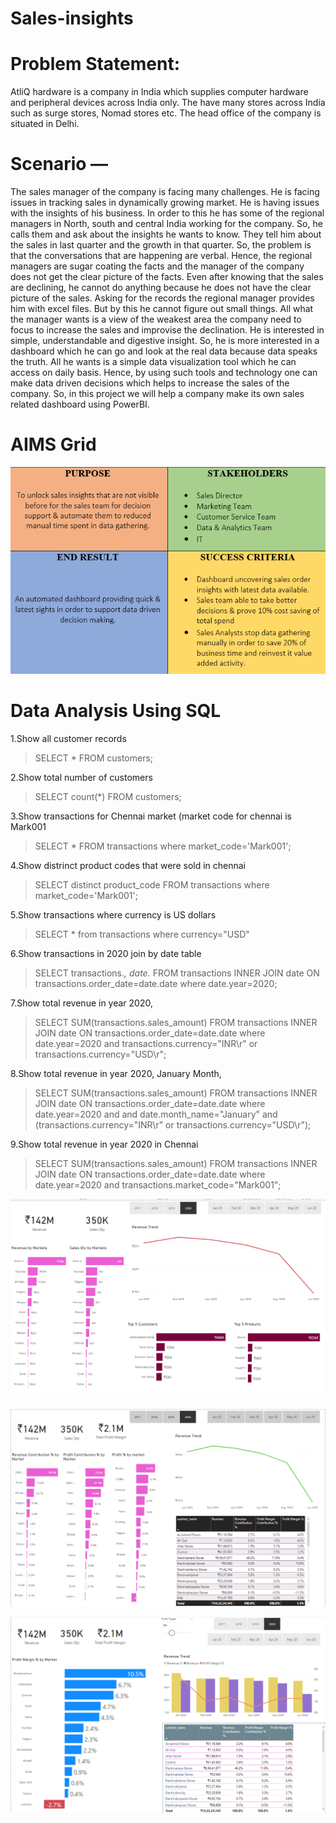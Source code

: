 # Sales-insights
# Problem Statement:
AtliQ hardware is a company in India which supplies computer hardware and peripheral devices across India only. The have many stores across India such as surge stores, Nomad stores etc. The head office of the company is situated in Delhi.
# Scenario —
The sales manager of the company is facing many challenges. He is facing issues in tracking sales in dynamically growing market. He is having issues with the insights of his business.
In order to this he has some of the regional managers in North, south and central India working for the company. So, he calls them and ask about the insights he wants to know. They tell him about the sales in last quarter and the growth in that quarter.
So, the problem is that the conversations that are happening are verbal. Hence, the regional managers are sugar coating the facts and the manager of the company does not get the clear picture of the facts. Even after knowing that the sales are declining, he cannot do anything because he does not have the clear picture of the sales. Asking for the records the regional manager provides him with excel files. But by this he cannot figure out small things.
All what the manager wants is a view of the weakest area the company need to focus to increase the sales and improvise the declination. He is interested in simple, understandable and digestive insight. So, he is more interested in a dashboard which he can go and look at the real data because data speaks the truth. All he wants is a simple data visualization tool which he can access on daily basis.
Hence, by using such tools and technology one can make data driven decisions which helps to increase the sales of the company.
So, in this project we will help a company make its own sales related dashboard using PowerBI.

# AIMS Grid
![](https://github.com/yashwanth-gurram/Sales-insights/blob/main/Screenshot%20(393).png)


# Data Analysis Using SQL

1.Show all customer records

> SELECT * FROM customers;

2.Show total number of customers

> SELECT count(*) FROM customers;

3.Show transactions for Chennai market (market code for chennai is Mark001

> SELECT * FROM transactions where market_code='Mark001';

4.Show distrinct product codes that were sold in chennai

> SELECT distinct product_code FROM transactions where market_code='Mark001';

5.Show transactions where currency is US dollars

> SELECT * from transactions where currency="USD"

6.Show transactions in 2020 join by date table

> SELECT transactions.*, date.* FROM transactions INNER JOIN date ON transactions.order_date=date.date where date.year=2020;

7.Show total revenue in year 2020,

> SELECT SUM(transactions.sales_amount) FROM transactions INNER JOIN date ON transactions.order_date=date.date where date.year=2020 and transactions.currency="INR\r" or transactions.currency="USD\r";

8.Show total revenue in year 2020, January Month,

> SELECT SUM(transactions.sales_amount) FROM transactions INNER JOIN date ON transactions.order_date=date.date where date.year=2020 and and date.month_name="January" and (transactions.currency="INR\r" or transactions.currency="USD\r");

9.Show total revenue in year 2020 in Chennai

> SELECT SUM(transactions.sales_amount) FROM transactions INNER JOIN date ON transactions.order_date=date.date where date.year=2020 and transactions.market_code="Mark001";

![](https://github.com/yashwanth-gurram/Sales-insights/blob/main/Screenshot%20(394).png)

![](https://github.com/yashwanth-gurram/Sales-insights/blob/main/Screenshot%20(395).png)

![](https://github.com/yashwanth-gurram/Sales-insights/blob/main/Screenshot%20(396).png)

